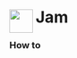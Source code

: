 
<h1>
	<img src="~/icon.svg" style="float: left; width: 42px; margin: 3px 5px 0 0;">
	Jam
</h1>

### How to

